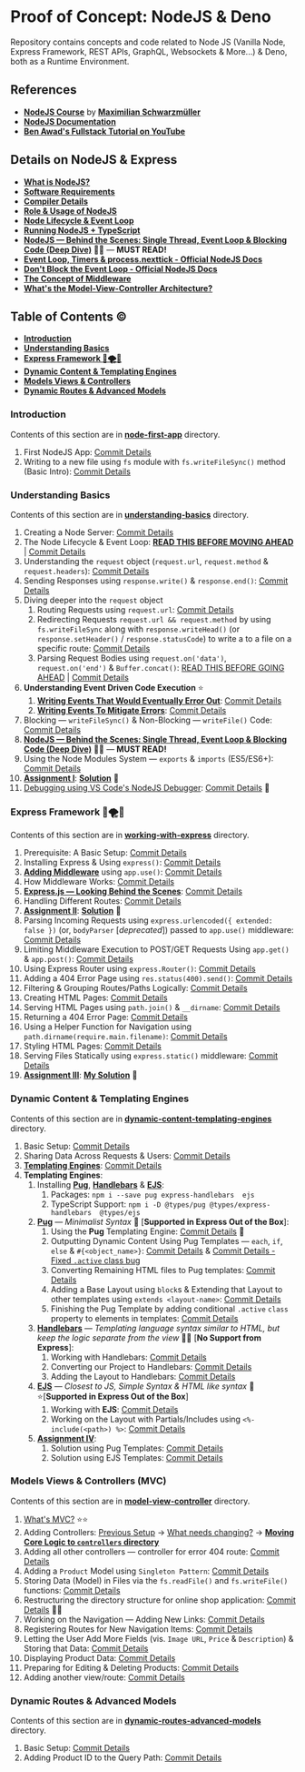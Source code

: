 # Proof of Concept: NodeJS & Deno

Repository contains concepts and code related to Node JS (Vanilla Node, Express Framework, REST APIs, GraphQL, Websockets & More...) & Deno, both as a Runtime Environment.

## References

- **[NodeJS Course](https://www.udemy.com/course/nodejs-the-complete-guide/)** by **[Maximilian Schwarzmüller](https://twitter.com/maxedapps?s=20)**
- **[NodeJS Documentation](https://nodejs.org/en/docs/)**
- **[Ben Awad's Fullstack Tutorial on YouTube](https://www.youtube.com/watch?v=I6ypD7qv3Z8)**

## Details on NodeJS & Express

- **[What is NodeJS?](./node-first-app/README.md#what-is-nodejs)**
- **[Software Requirements](./node-first-app/README.md#software-requirements)**
- **[Compiler Details](./node-first-app/README.md#compiler-details)**
- **[Role & Usage of NodeJS](./node-first-app/README.md#role--usage-of-nodejs)**
- **[Node Lifecycle & Event Loop](./understanding-basics/README.md#node-lifecycle--event-loop)**
- **[Running NodeJS + TypeScript](https://khalilstemmler.com/blogs/typescript/node-starter-project/)**
- **[NodeJS &mdash; Behind the Scenes: Single Thread, Event Loop & Blocking Code (Deep Dive)](./understanding-basics/README.md#single-thread-event-loop--blocking-code---in-depth)** 🌟✨ &mdash; **MUST READ!**
- **[Event Loop, Timers & process.nexttick - Official NodeJS Docs](https://nodejs.org/en/docs/guides/event-loop-timers-and-nexttick/)**
- **[Don't Block the Event Loop - Official NodeJS Docs](https://nodejs.org/en/docs/guides/dont-block-the-event-loop/)**
- **[The Concept of Middleware](https://github.com/Ch-sriram/node-js-deno/blob/main/working-with-express/README.md)**
- **[What's the Model-View-Controller Architecture?](./model-view-controller/README.md#mvc-model-view-controller-architecture)**

## Table of Contents ©

- **[Introduction](#introduction)**
- **[Understanding Basics](#understanding-basics)**
- **[Express Framework 🚅🌪💨](#express-framework-)**
- **[Dynamic Content & Templating Engines](#dynamic-content--templating-engines)**
- **[Models Views & Controllers](#models-views--controllers-mvc)**
- **[Dynamic Routes & Advanced Models](#dynamic-routes--advanced-models)**

### Introduction

Contents of this section are in **[node-first-app](https://github.com/Ch-sriram/node-js-deno/tree/main/node-first-app)** directory.

1. First NodeJS App: [Commit Details](https://github.com/Ch-sriram/node-js-deno/commit/3d01adb458180d2e22eebc510a59b706a9729624)
2. Writing to a new file using `fs` module with `fs.writeFileSync()` method (Basic Intro): [Commit Details](https://github.com/Ch-sriram/node-js-deno/commit/76b67ea753649d5743be8c75075e23db0164af78)

### Understanding Basics

Contents of this section are in **[understanding-basics](https://github.com/Ch-sriram/node-js-deno/tree/main/understanding-basics)** directory.

1. Creating a Node Server: [Commit Details](https://github.com/Ch-sriram/node-js-deno/commit/40982d85b9387018a88b9e8c1975eba1dd8429f2)
2. The Node Lifecycle & Event Loop: **[READ THIS BEFORE MOVING AHEAD](./understanding-basics/README.md#node-lifecycle--event-loop)** | [Commit Details](https://github.com/Ch-sriram/node-js-deno/commit/5f8c03b229e23561949ba64772a85c334322ea6a)
3. Understanding the `request` object (`request.url`, `request.method` & `request.headers`): [Commit Details](https://github.com/Ch-sriram/node-js-deno/commit/f0a220a00811a31132b580be45a50b2e44dd286b)
4. Sending Responses using `response.write()` & `response.end()`: [Commit Details](https://github.com/Ch-sriram/node-js-deno/commit/0f7b4b4e647a2c504cf9438c42cdbc3b41bf43cb#diff-9f8c87a053f47465defc2ede5990a09b615313f888333b1211bb762b7ac0122f)
5. Diving deeper into the `request` object
   1. Routing Requests using `request.url`: [Commit Details](https://github.com/Ch-sriram/node-js-deno/commit/814a2691ce922aeb2812e3588675bc555c2d1937)
   2. Redirecting Requests `request.url && request.method` by using `fs.writeFileSync` along with `response.writeHead()` (or `response.setHeader()` / `response.statusCode`) to write a to a file on a specific route: [Commit Details](https://github.com/Ch-sriram/node-js-deno/commit/041b81860b1f2ba15cac6612c2ae01bf61390f6d)
   3. Parsing Request Bodies using `request.on('data')`, `request.on('end')` & `Buffer.concat()`: [READ THIS BEFORE GOING AHEAD](./understanding-basics/README.md#streams--buffers) | [Commit Details](https://github.com/Ch-sriram/node-js-deno/commit/ca12eb612d904d107763ec504e03f74064fcb035)
6. **Understanding Event Driven Code Execution** ⭐
   1. **[Writing Events That Would Eventually Error Out](./understanding-basics/README.md#event-driven-code-execution)**: [Commit Details](https://github.com/Ch-sriram/node-js-deno/blob/5f4d6c46a4137e31004e8489575a123c032fd26a/understanding-basics/src/index.ts#L109-L118)
   2. **[Writing Events To Mitigate Errors](./understanding-basics/README.md#event-driven-code-execution-writing-events-that-wont-error-out)**: [Commit Details](https://github.com/Ch-sriram/node-js-deno/commit/86f0571879f47a6202d50251dca3d3374c83dabb)
7. Blocking &mdash; `writeFileSync()` & Non-Blocking &mdash; `writeFile()` Code: [Commit Details](https://github.com/Ch-sriram/node-js-deno/commit/81ccf70ff515d9985d0679b3778c355375edc804)
8. **[NodeJS &mdash; Behind the Scenes: Single Thread, Event Loop & Blocking Code (Deep Dive)](./understanding-basics/README.md#single-thread-event-loop--blocking-code---in-depth)** 🌟✨ &mdash; __MUST READ!__
9. Using the Node Modules System &mdash; `exports` & `imports` (ES5/ES6+): [Commit Details](https://github.com/Ch-sriram/node-js-deno/commit/51a6fb45756fe669a5a5a35dbaeda0063453f4bc)
10. **[Assignment I](./assignments/assignment-1/README.md#assignment-question)**: **[Solution](./assignments/assignment-1/)** 📜
11. [Debugging using VS Code's NodeJS Debugger](https://code.visualstudio.com/docs/nodejs/nodejs-debugging): [Commit Details](https://github.com/Ch-sriram/node-js-deno/commit/21014c85c29f0d9e20d6d021f4025eab6a5853cf) 🌟

### Express Framework 🚅🌪💨

Contents of this section are in **[working-with-express](https://github.com/Ch-sriram/node-js-deno/tree/main/working-with-express)** directory.

1. Prerequisite: A Basic Setup: [Commit Details](https://github.com/Ch-sriram/node-js-deno/commit/a6ab359b7d460f4329a621e9550ce4e43c53299e)
2. Installing Express & Using `express()`: [Commit Details](https://github.com/Ch-sriram/node-js-deno/commit/c605244443c83725e89f428e7c5f6fec837a292a)
3. **[Adding Middleware](./working-with-express/README.md#express-as-a-middleware)** using `app.use()`: [Commit Details](https://github.com/Ch-sriram/node-js-deno/commit/3483e1ba4c15c8e5cfae3ff7f0e8ea81e49b0b02)
4. How Middleware Works: [Commit Details](https://github.com/Ch-sriram/node-js-deno/commit/a61644bc3205d21ca45305ea5d929297410f20de)
5. **[Express.js &mdash; Looking Behind the Scenes](./working-with-express/README.md#expressjs-behind-the-scenes)**: [Commit Details](https://github.com/Ch-sriram/node-js-deno/commit/973f10bed1deffd662bb7a150cc0f5cc096f762e)
6. Handling Different Routes: [Commit Details](https://github.com/Ch-sriram/node-js-deno/commit/090fadb85699f271b37958a6d4d47d98abdcac6e)
7. **[Assignment II](./assignments/assignment-2/README.md#assignment-question)**: **[Solution](./assignments/assignment-2/)** 📜
8. Parsing Incoming Requests using `express.urlencoded({ extended: false })` (or, `bodyParser` \[*deprecated*\]) passed to `app.use()` middleware: [Commit Details](https://github.com/Ch-sriram/node-js-deno/commit/403fbed4352139e172a94e26be36c06dce0f6adc)
9. Limiting Middleware Execution to POST/GET Requests Using `app.get()` & `app.post()`: [Commit Details](https://github.com/Ch-sriram/node-js-deno/commit/77e6829a71e2e1623af040244dfde32586cc865c)
10. Using Express Router using `express.Router()`: [Commit Details](https://github.com/Ch-sriram/node-js-deno/commit/45ba2c746f46deee5a8fba8e43dec1906e16e320)
11. Adding a 404 Error Page using `res.status(400).send()`: [Commit Details](https://github.com/Ch-sriram/node-js-deno/commit/93d5846be882f761ff02b22b8021e03f705fb23f)
12. Filtering & Grouping Routes/Paths Logically: [Commit Details](https://github.com/Ch-sriram/node-js-deno/commit/cf6f3abf953a0a6b4e91cf2ec1a45a0c51180600)
13. Creating HTML Pages: [Commit Details](https://github.com/Ch-sriram/node-js-deno/commit/60223b7e37bc735bbd490bbaa8ab866204d45415)
14. Serving HTML Pages using `path.join()` & `__dirname`: [Commit Details](https://github.com/Ch-sriram/node-js-deno/commit/29de79330672b2f55c193fb222d9be23f97b57bb)
15. Returning a 404 Error Page: [Commit Details](https://github.com/Ch-sriram/node-js-deno/commit/154cecf251208c39791a01908ec197ad3044523a)
16. Using a Helper Function for Navigation using `path.dirname(require.main.filename)`: [Commit Details](https://github.com/Ch-sriram/node-js-deno/commit/1b682c2d46bb804209dea0dc1e86e068ec114437)
17. Styling HTML Pages: [Commit Details](https://github.com/Ch-sriram/node-js-deno/commit/1c95acc9dd636f519d786ce99cabcb4cf32313ee)
18. Serving Files Statically using `express.static()` middleware: [Commit Details](https://github.com/Ch-sriram/node-js-deno/commit/a4a4623241ee65d72e3cb8942f81255359ad507a)
19. **[Assignment III](./assignments/assignment-3/README.md#assignment-question)**: **[My Solution](./assignments/assignment-3/)** 📜

### Dynamic Content & Templating Engines

Contents of this section are in **[dynamic-content-templating-engines](https://github.com/Ch-sriram/node-js-deno/tree/main/dynamic-content-templating-engines)** directory.

1. Basic Setup: [Commit Details](https://github.com/Ch-sriram/node-js-deno/commit/e03323269365f20a38c606415cf8b1693c03c418)
2. Sharing Data Across Requests & Users: [Commit Details](https://github.com/Ch-sriram/node-js-deno/commit/74a44f1998a8d5db558c5e649ca24ea92ecb0e76)
3. **[Templating Engines](./dynamic-content-templating-engines/README.md#templating-engines)**: [Commit Details](https://github.com/Ch-sriram/node-js-deno/commit/6962aea80ff55ddd150230d4ad165ab22e9629db)
4. **Templating Engines**:
   1. Installing **[Pug](https://pugjs.org/api/getting-started.html)**, **[Handlebars](https://github.com/express-handlebars/express-handlebars)** & **[EJS](https://ejs.co/#install)**: 
      1. Packages: `npm i --save pug express-handlebars  ejs`
      2. TypeScript Support: `npm i -D @types/pug @types/express-handlebars  @types/ejs`
   2. **[Pug](https://pugjs.org/api/getting-started.html)** &mdash; *Minimalist Syntax* 🐶 \[**Supported in Express Out of the Box**\]:
      1. Using the **Pug** Templating Engine: [Commit Details](https://github.com/Ch-sriram/node-js-deno/commit/618aa101f101cd45aa418d569d8c81f6e24c8910) 🌟
      2. Outputting Dynamic Content Using Pug Templates &mdash; `each`, `if`, `else` & `#{<object_name>}`: [Commit Details](https://github.com/Ch-sriram/node-js-deno/commit/6250029b9cf7496fe667a4ba4487b492cd2ec234) & [Commit Details - Fixed `.active` class bug](https://github.com/Ch-sriram/node-js-deno/commit/7e27f7bd67e6fcbbc807e228ebe2fd2e181490fe)
      3. Converting Remaining HTML files to Pug templates: [Commit Details](https://github.com/Ch-sriram/node-js-deno/commit/8b75ad801c561c2784be948ff2f86a86ea1aefcb)
      4. Adding a Base Layout using `block`s & Extending that Layout to other templates using `extends <layout-name>`: [Commit Details](https://github.com/Ch-sriram/node-js-deno/commit/afa644d5523a54b4175ad36510b27ab62a36aadf)
      5. Finishing the Pug Template by adding conditional `.active` `class` property to elements in templates: [Commit Details](https://github.com/Ch-sriram/node-js-deno/commit/5be59c1181e34ad65df90b307f2e3d6844aa4d86)
   3. **[Handlebars](https://github.com/express-handlebars/express-handlebars)** &mdash; *Templating language syntax similar to HTML, but keep the logic separate from the view* 👨🏾 \[**No Support from Express**\]:
      1. Working with Handlebars: [Commit Details](https://github.com/Ch-sriram/node-js-deno/commit/dd9a442450a080206e05e43e56240f7febfa21b6)
      2. Converting our Project to Handlebars: [Commit Details](https://github.com/Ch-sriram/node-js-deno/commit/b3b12e1d32769671411f679218780b3c973c2f2d)
      3. Adding the Layout to Handlebars: [Commit Details](https://github.com/Ch-sriram/node-js-deno/commit/e0268ce4253d6c0ad147256720969f9e009fc4fc)
   4. **[EJS](https://ejs.co/#install)** &mdash; *Closest to JS, Simple Syntax & HTML like syntax* 📜⭐\[**Supported in Express Out of the Box**\]
      1. Working with **EJS**: [Commit Details](https://github.com/Ch-sriram/node-js-deno/commit/99ae0cb6618dc39d7f5650f21b246955f35e223d)
      2. Working on the Layout with Partials/Includes using `<%- include(<path>) %>`: [Commit Details](https://github.com/Ch-sriram/node-js-deno/commit/c40815e07aa389549e8a1b066a7e6342f8c5bff5)
   5. **[Assignment IV](./assignments/assignment-4/images/assignment-4.png)**:
      1. Solution using Pug Templates: [Commit Details](https://github.com/Ch-sriram/node-js-deno/commit/3b92efdc0794c3d868b70dea205e1052362adbcb)
      2. Solution using EJS Templates: [Commit Details](https://github.com/Ch-sriram/node-js-deno/commit/fc14b9fa75bd7ebf835635b3dcfc35871d4af444)

### Models Views & Controllers (MVC)

Contents of this section are in **[model-view-controller](https://github.com/Ch-sriram/node-js-deno/tree/main/model-view-controller)** directory.

1. [What's MVC?](./model-view-controller/README.md#mvc-model-view-controller-architecture) ⭐⭐
2. Adding Controllers: [Previous Setup](https://github.com/Ch-sriram/node-js-deno/commit/1cf5aa0e471d259105b0cfb90fc25817ea8e938e) -> [What needs changing?](https://github.com/Ch-sriram/node-js-deno/commit/db2fdad829a525a734934b43d207c9e1a066464c) -> **[Moving Core Logic to `controllers` directory](https://github.com/Ch-sriram/node-js-deno/commit/672bcbe2e968817a4f06cd6e9ccac8e8c293488e)**
3. Adding all other controllers &mdash; controller for error 404 route: [Commit Details](https://github.com/Ch-sriram/node-js-deno/commit/8b6f9981e5fe88af78d8040b12ef5f419a7ce620)
4. Adding a `Product` Model using `Singleton Pattern`: [Commit Details](https://github.com/Ch-sriram/node-js-deno/commit/e05e0b505faa344f5cb4f6430ce26b6db47c6191)
5. Storing Data (Model) in Files via the `fs.readFile()` and `fs.writeFile()` functions: [Commit Details](https://github.com/Ch-sriram/node-js-deno/commit/10437f1c7c5f8e6aa5ef90603c767ec48efdd739)
6. Restructuring the directory structure for online shop application: [Commit Details](https://github.com/Ch-sriram/node-js-deno/commit/96d4cbc069686b3a0cd4ec1ed3c47a44d4753752) 🌟🌟
7. Working on the Navigation &mdash; Adding New Links: [Commit Details](https://github.com/Ch-sriram/node-js-deno/commit/c026a108d556ba879972502f006b60a25237a806)
8. Registering Routes for New Navigation Items: [Commit Details](https://github.com/Ch-sriram/node-js-deno/commit/d15eaafb6c7ad37c03a9c8acf5195f77fb6f0689)
9. Letting the User Add More Fields (vis. `Image URL`, `Price` & `Description`) & Storing that Data: [Commit Details](https://github.com/Ch-sriram/node-js-deno/commit/1c5b0bacab2d74a7eeb959775d5c794605c7d511)
10. Displaying Product Data: [Commit Details](https://github.com/Ch-sriram/node-js-deno/commit/b057803431718b8faf770682ffa3a35c7a41e66b)
11. Preparing for Editing & Deleting Products: [Commit Details](https://github.com/Ch-sriram/node-js-deno/commit/56227a19311841b63c7b081e78926c3125a6b183)
12. Adding another view/route: [Commit Details](https://github.com/Ch-sriram/node-js-deno/commit/70617578555ab6e15a31f301ffeb73aacc295bbe)

### Dynamic Routes & Advanced Models

Contents of this section are in **[dynamic-routes-advanced-models](https://github.com/Ch-sriram/node-js-deno/tree/main/dynamic-routes-advanced-models)** directory.

1. Basic Setup: [Commit Details](https://github.com/Ch-sriram/node-js-deno/commit/56eb188ee2ba81ca68b88e4ac86c54a1e9d66c35)
2. Adding Product ID to the Query Path: [Commit Details]()

